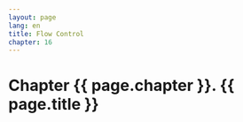 ```yaml
---
layout: page
lang: en
title: Flow Control
chapter: 16
---
```


# Chapter {{ page.chapter }}. {{ page.title }}

